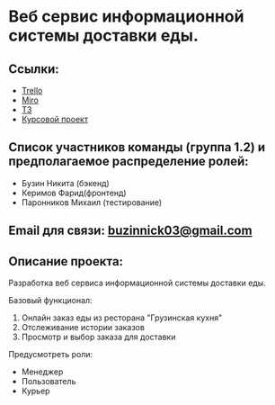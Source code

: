 # Веб сервис информационной системы доставки еды.  



## Ссылки: 
-  [Trello](https://trello.com/b/WzYLx2Qd/%D0%B3%D1%80%D1%83%D0%BF%D0%BF%D0%B0-6)
-  [Miro](https://miro.com/app/board/o9J_kunra3U=/)
-  [ТЗ](https://github.com/NikBuzin/projectTP/blob/master/%D0%A2%D0%97.docx)
-  [Курсовой проект](https://github.com/NikBuzin/projectTP/blob/master/%D0%9A%D1%83%D1%80%D1%81%D0%BE%D0%B2%D0%BE%D0%B9_%D0%BF%D1%80%D0%BE%D0%B5%D0%BA%D1%82.docx)

## Список участников команды (группа 1.2) и предполагаемое распределение ролей:
-	Бузин Никита (бэкенд)
-	Керимов Фарид(фронтенд)
-	Паронников Михаил (тестирование)


## Email для связи: buzinnick03@gmail.com

## Описание проекта:
Разработка веб сервиса информационной системы доставки еды.  

Базовый функционал: 
1. Онлайн заказ еды из ресторана "Грузинская кухня" 
2. Отслеживание истории заказов 
3. Просмотр и выбор заказа для доставки  

Предусмотреть роли:
- Менеджер 
- Пользователь 
- Курьер
